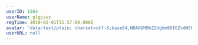 ```yaml
---
userID: 1564
userName: glgjssy
regTime: 2019-02-01T15:57:00.000Z
avatar: 'data:text/plain; charset=utf-8;base64,NDA0IHBhZ2Ugbm90IGZvdW5kCg=='
userURL: null
---
```



